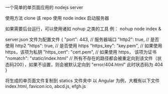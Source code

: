 一个简单的单页面应用的 nodejs server

使用方法
clone 该 repo
使用 node index 启动服务器

如果需要后台运行，可以使用诸如 nohup 之类的工具
例：
nohup node index &

server.json 文件为配置文件
{
    "port": 443, // 服务器端口
    "http2": true, // 是否使用 http2
    "https": true, // 是否使用 https
    "https_key": "key.pem", // 如果使用 https，该项为私钥
    "https_cert": "cert.pem", // 如果使用 https， 该项为证书
    "nomatch": "static/index.html" // 所有不存在的路径都会被重定向到该文件（状态码200），如果不设置，则会被默认定向到 "error/404.html" 此时状态码为 404
}

将生成的单页面文件复制到 statics 文件夹中
以 Angular 为例，大概有以下文件
index.html, favicon.ico, abcd.js, efgh.js

